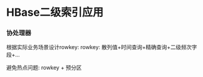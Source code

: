 # HBase二级索引应用


### 协处理器

根据实际业务场景设计rowkey: 
rowkey: 散列值+时间查询+精确查询+二级频次字段+...

避免热点问题: 
rowkey + 预分区



